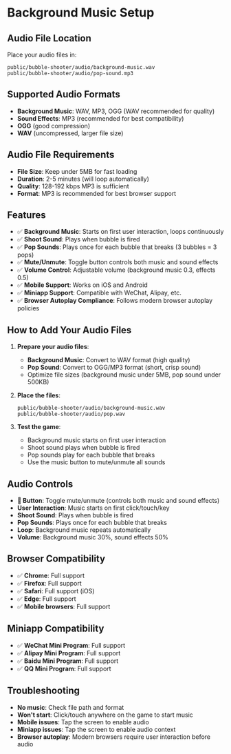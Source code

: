 # Background Music Setup

## Audio File Location
Place your audio files in:
```
public/bubble-shooter/audio/background-music.wav
public/bubble-shooter/audio/pop-sound.mp3
```

## Supported Audio Formats
- **Background Music**: WAV, MP3, OGG (WAV recommended for quality)
- **Sound Effects**: MP3 (recommended for best compatibility)
- **OGG** (good compression)
- **WAV** (uncompressed, larger file size)

## Audio File Requirements
- **File Size**: Keep under 5MB for fast loading
- **Duration**: 2-5 minutes (will loop automatically)
- **Quality**: 128-192 kbps MP3 is sufficient
- **Format**: MP3 is recommended for best browser support

## Features
- ✅ **Background Music**: Starts on first user interaction, loops continuously
- ✅ **Shoot Sound**: Plays when bubble is fired
- ✅ **Pop Sounds**: Plays once for each bubble that breaks (3 bubbles = 3 pops)
- ✅ **Mute/Unmute**: Toggle button controls both music and sound effects
- ✅ **Volume Control**: Adjustable volume (background music 0.3, effects 0.5)
- ✅ **Mobile Support**: Works on iOS and Android
- ✅ **Miniapp Support**: Compatible with WeChat, Alipay, etc.
- ✅ **Browser Autoplay Compliance**: Follows modern browser autoplay policies

## How to Add Your Audio Files
1. **Prepare your audio files**:
   - **Background Music**: Convert to WAV format (high quality)
   - **Pop Sound**: Convert to OGG/MP3 format (short, crisp sound)
   - Optimize file sizes (background music under 5MB, pop sound under 500KB)

2. **Place the files**:
   ```
   public/bubble-shooter/audio/background-music.wav
   public/bubble-shooter/audio/pop.wav
   ```

3. **Test the game**:
   - Background music starts on first user interaction
   - Shoot sound plays when bubble is fired
   - Pop sounds play for each bubble that breaks
   - Use the music button to mute/unmute all sounds

## Audio Controls
- **🎵 Button**: Toggle mute/unmute (controls both music and sound effects)
- **User Interaction**: Music starts on first click/touch/key
- **Shoot Sound**: Plays when bubble is fired
- **Pop Sounds**: Plays once for each bubble that breaks
- **Loop**: Background music repeats automatically
- **Volume**: Background music 30%, sound effects 50%

## Browser Compatibility
- ✅ **Chrome**: Full support
- ✅ **Firefox**: Full support
- ✅ **Safari**: Full support (iOS)
- ✅ **Edge**: Full support
- ✅ **Mobile browsers**: Full support

## Miniapp Compatibility
- ✅ **WeChat Mini Program**: Full support
- ✅ **Alipay Mini Program**: Full support
- ✅ **Baidu Mini Program**: Full support
- ✅ **QQ Mini Program**: Full support

## Troubleshooting
- **No music**: Check file path and format
- **Won't start**: Click/touch anywhere on the game to start music
- **Mobile issues**: Tap the screen to enable audio
- **Miniapp issues**: Tap the screen to enable audio context
- **Browser autoplay**: Modern browsers require user interaction before audio 